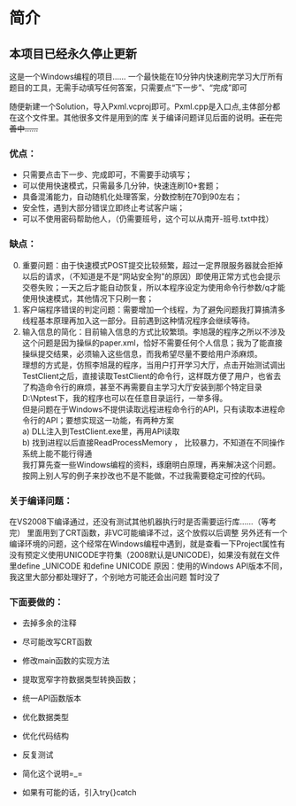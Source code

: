 # 简介

## **本项目已经永久停止更新**
这是一个Windows编程的项目……
一个最快能在10分钟内快速刷完学习大厅所有题目的工具，无需手动填写任何答案，只需要点“下一步”、“完成”即可

随便新建一个Solution，导入Pxml.vcproj即可。Pxml.cpp是入口点,主体部分都在这个文件里。其他很多文件是用到的库
关于编译问题详见后面的说明。~~正在完善中……~~

### 优点：
- 只需要点击下一步、完成即可，不需要手动填写；
- 可以使用快速模式，只需最多几分钟，快速连刷10+套题；
- 具备混淆能力，自动随机化处理答案，分数控制在70到90左右；
- 安全性，遇到大部分错误立即终止考试客户端；
- 可以不使用密码帮助他人，（仍需要班号，这个可以从南开-班号.txt中找）

### 缺点：

0. 重要问题：由于快速模式POST提交比较频繁，超过一定界限服务器就会拒掉以后的请求，（不知道是不是“网站安全狗”的原因）即使用正常方式也会提示交卷失败；一天之后才能自动恢复，所以本程序设定为使用命令行参数/q才能使用快速模式，其他情况下只刷一套；
1. 客户端程序错误的判定问题：需要增加一个线程，为了避免问题我打算搞清多线程基本原理再加入这一部分。目前遇到这种情况程序会继续等待。
2. 输入信息的简化：目前输入信息的方式比较繁琐。李旭晟的程序之所以不涉及这个问题是因为操纵的paper.xml，恰好不需要任何个人信息；我为了能直接操纵提交结果，必须输入这些信息，而我希望尽量不要给用户添麻烦。  
   理想的方式是，仿照李旭晟的程序，当用户打开学习大厅，点击开始测试调出TestClient之后，直接读取TestClient的命令行，这样既方便了用户，也省去了构造命令行的麻烦，甚至不再需要自主学习大厅安装到那个特定目录D:\Nptest下，我的程序也可以在任意目录运行，一举多得。  
   但是问题在于Windows不提供读取远程进程命令行的API，只有读取本进程命令行的API；要想实现这一功能，有两种方案  
   a) DLL注入到TestClient.exe里，再用API读取  
   b) 找到进程以后直接ReadProcessMemory ， 比较暴力，不知道在不同操作系统上能不能行得通  
   我打算先查一些Windows编程的资料，琢磨明白原理，再来解决这个问题。按网上别人写的例子来抄改也不是不能做，不过我需要稳定可控的代码。

### 关于编译问题：
在VS2008下编译通过，还没有测试其他机器执行时是否需要运行库……（等考完）
里面用到了CRT函数，非VC可能编译不过，这个放假以后调整
另外还有一个编译环境的问题，这个经常在Windows编程中遇到，就是查看一下Project属性有没有预定义使用UNICODE字符集（2008默认是UNICODE)，如果没有就在文件里define _UNICODE 和define UNICODE
原因：使用的Windows API版本不同，我这里大部分都处理好了，个别地方可能还会出问题
暂时没了

### 下面要做的：
- 去掉多余的注释
- 尽可能改写CRT函数
- 修改main函数的实现方法
- 提取宽窄字符数据类型转换函数；
- 统一API函数版本

- 优化数据类型
- 优化代码结构

- 反复测试
- 简化这个说明=_=

- 如果有可能的话，引入try{}catch
